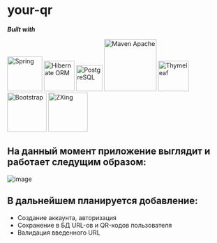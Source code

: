 # your-qr

***Built with***  

<img src="https://www.clipartmax.com/png/full/354-3543373_spring-framework-logo-svg-png-download-java-spring.png" width="80" alt="Spring">
<img src="https://www.javatpoint.com/images/hibernate/hibernate2.png" width="70" alt="Hibernate ORM"> 
<img src="https://uxwing.com/wp-content/themes/uxwing/download/brands-and-social-media/postgresql-icon.png" width="60" alt="PostgreSQL">
<img src="https://maven.apache.org/images/maven-logo-black-on-white.png" width="120" alt="Maven Apache">
<img src="https://www.thymeleaf.org/images/thymeleaf.png" width="70" alt="Thymeleaf">
<img src="https://getbootstrap.com/docs/5.3/assets/brand/bootstrap-logo-shadow.png" width="90" alt="Bootstrap">
<img src="https://camo.githubusercontent.com/1c0ff84f124fc90e102e85e7c61f2d21e480570632e72b06cdef2109e6c13fe8/68747470733a2f2f7261772e6769746875622e636f6d2f77696b692f7a78696e672f7a78696e672f7a78696e672d6c6f676f2e706e67" width="90" alt="ZXing">

## На данный момент приложение выглядит и работает следущим образом:
![image](https://github.com/NikiTuz18/your-qr/assets/104133517/e9254876-152a-4897-8830-4c19e752669f)


## В дальнейшем планируется добавление:
 - Создание аккаунта, авторизация
 - Сохранение в БД URL-ов и QR-кодов пользователя
 - Валидация введенного URL
